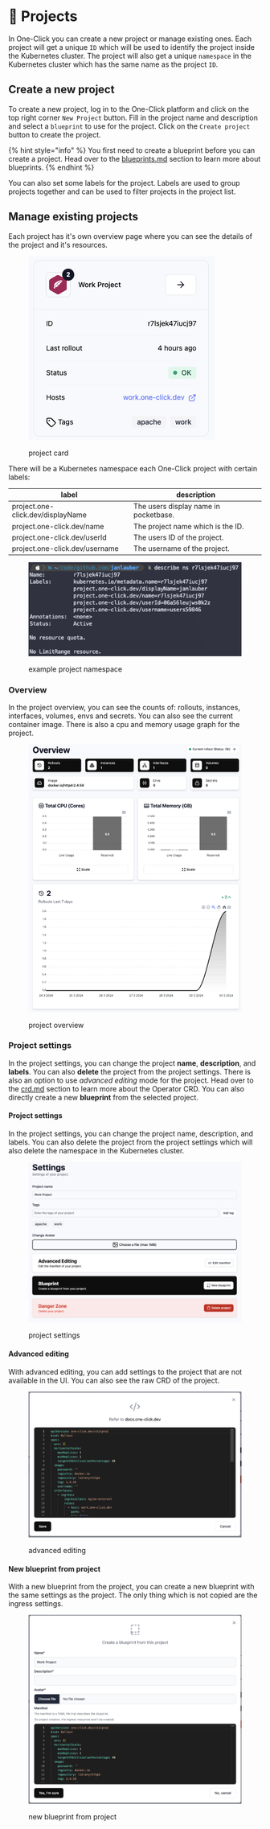 # 📂 Projects

In One-Click you can create a new project or manage existing ones. Each project will get a unique `ID` which will be used to identify the project inside the Kubernetes cluster. The project will also get a unique `namespace` in the Kubernetes cluster which has the same name as the project `ID`.

## Create a new project

To create a new project, log in to the One-Click platform and click on the top right corner `New Project` button. Fill in the project name and description and select a `blueprint` to use for the project. Click on the `Create project` button to create the project.

{% hint style="info" %}
You first need to create a blueprint before you can create a project. Head over to the [blueprints.md](blueprints.md "mention") section to learn more about blueprints.
{% endhint %}

You can also set some labels for the project. Labels are used to group projects together and can be used to filter projects in the project list.

## Manage existing projects

Each project has it's own overview page where you can see the details of the project and it's resources.

<figure><img src="../.gitbook/assets/image (12).png" alt=""><figcaption><p>project card</p></figcaption></figure>

There will be a Kubernetes namespace each One-Click project with certain labels:

| label                             | description                           |
| --------------------------------- | ------------------------------------- |
| project.one-click.dev/displayName | The users display name in pocketbase. |
| project.one-click.dev/name        | The project name which is the ID.     |
| project.one-click.dev/userId      | The users ID of the project.          |
| project.one-click.dev/username    | The username of the project.          |

<figure><img src="../.gitbook/assets/Screenshot 2024-03-30 at 16.48.07.png" alt=""><figcaption><p>example project namespace</p></figcaption></figure>

### Overview

In the project overview, you can see the counts of: rollouts, instances, interfaces, volumes, envs and secrets. You can also see the current container image. There is also a cpu and memory usage graph for the project.

<figure><img src="../.gitbook/assets/image (1) (1).png" alt=""><figcaption><p>project overview</p></figcaption></figure>

### Project settings

In the project settings, you can change the project **name**, **description**, and **labels**. You can also **delete** the project from the project settings. There is also an option to use _advanced editing_ mode for the project. Head over to the [crd.md](../operator-manual/crd.md "mention") section to learn more about the Operator CRD. You can also directly create a new **blueprint** from the selected project.

#### Project settings

In the project settings, you can change the project name, description, and labels. You can also delete the project from the project settings which will also delete the namespace in the Kubernetes cluster.

<figure><img src="../.gitbook/assets/image (2) (1).png" alt=""><figcaption><p>project settings</p></figcaption></figure>

#### Advanced editing

With advanced editing, you can add settings to the project that are not available in the UI. You can also see the raw CRD of the project.

<figure><img src="../.gitbook/assets/image (3) (1).png" alt=""><figcaption><p>advanced editing</p></figcaption></figure>

#### New blueprint from project

With a new blueprint from the project, you can create a new blueprint with the same settings as the project. The only thing which is not copied are the ingress settings.

<figure><img src="../.gitbook/assets/image (4) (1).png" alt=""><figcaption><p>new blueprint from project</p></figcaption></figure>
